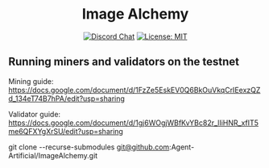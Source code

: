 <div align="center">

# **Image Alchemy** <!-- omit in toc -->
[![Discord Chat](https://img.shields.io/discord/308323056592486420.svg)](https://discord.gg/WYEUxCeEys)
[![License: MIT](https://img.shields.io/badge/License-MIT-yellow.svg)](https://opensource.org/licenses/MIT) 

</div>

## Running miners and validators on the testnet

Mining guide:
https://docs.google.com/document/d/1FzZe5EskEV0Q6BkOuVkqCrIEexzQZd_134eT74B7hPA/edit?usp=sharing

Validator guide:
https://docs.google.com/document/d/1gj6WOgjWBfKvYBc82r_lIiHNR_xfIT5me6QFXYgXrSU/edit?usp=sharing


git clone --recurse-submodules git@github.com:Agent-Artificial/ImageAlchemy.git

